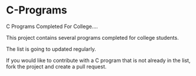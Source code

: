# C-Programs
C Programs Completed For College....

This project contains several programs completed for college students.

The list is going to updated regularly.

If you would like to contribute with a C program that is not already in the list, fork the project and create a pull request.
